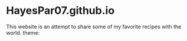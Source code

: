 # HayesPar07.github.io
This website is an attempt to share some of my favorite recipes with the world.
theme: <jekyll-theme-modernist></jekyll-theme-modernist>
